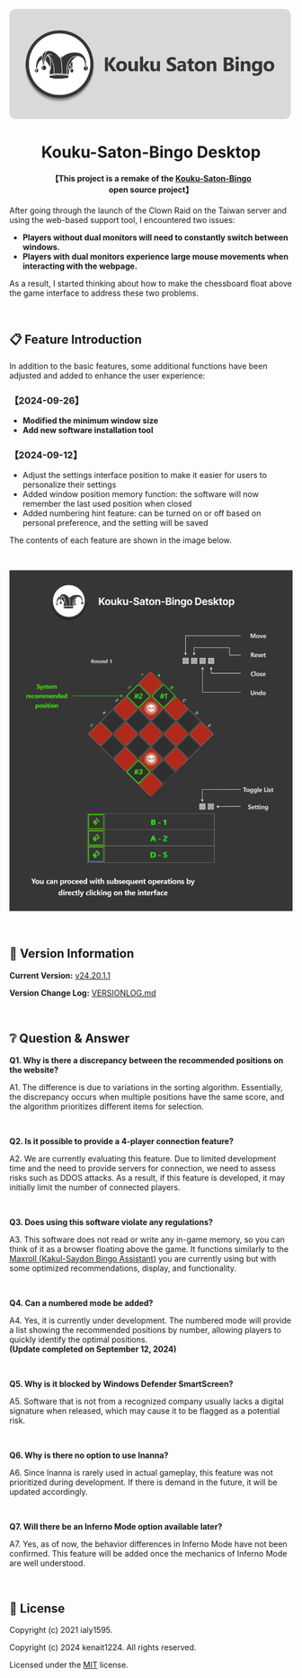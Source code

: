 ![Image](Image/Kouku-Saton-Bingo.png)

<h1 align="center">Kouku-Saton-Bingo Desktop</h1> 

<h4 align="center">【This project is a remake of the
<a href="https://github.com/ialy1595/kouku-saton-bingo">Kouku-Saton-Bingo</a> open source project】 
</h4>

After going through the launch of the Clown Raid on the Taiwan server and using the web-based support tool, I encountered two issues:

- __Players without dual monitors will need to constantly switch between windows.__
- __Players with dual monitors experience large mouse movements when interacting with the webpage.__

As a result, I started thinking about how to make the chessboard float above the game interface to address these two problems.

</br>

## 📋 Feature Introduction

In addition to the basic features, some additional functions have been adjusted and added to enhance the user experience:

<h3 align="left">【2024-09-26】 </h4>

* __Modified the minimum window size__
* __Add new software installation tool__

<h3 align="left">【2024-09-12】 </h4>

* Adjust the settings interface position to make it easier for users to personalize their settings 
* Added window position memory function: the software will now remember the last used position when closed
* Added numbering hint feature: can be turned on or off based on personal preference, and the setting will be saved

The contents of each feature are shown in the image below.

</br>

![Image](Image/Description.png)

</br>

## 📝 Version Information

__Current Version:__ [v24.20.1.1](https://github.com/kenait1224/Kouku-Saton-Bingo-Desktop/releases/tag/v24.20.1.1)

__Version Change Log:__ [VERSIONLOG.md](VERSIONLOG.md)

</br>

##  ❔ Question & Answer
__Q1. Why is there a discrepancy between the recommended positions on the website?__

A1. The difference is due to variations in the sorting algorithm. Essentially, the discrepancy occurs when multiple positions have the same score, and the algorithm prioritizes different items for selection.

</br>

__Q2. Is it possible to provide a 4-player connection feature?__

A2. We are currently evaluating this feature. Due to limited development time and the need to provide servers for connection, we need to assess risks such as DDOS attacks. As a result, if this feature is developed, it may initially limit the number of connected players.

</br>

__Q3. Does using this software violate any regulations?__

A3. This software does not read or write any in-game memory, so you can think of it as a browser floating above the game. It functions similarly to the [Maxroll (Kakul-Saydon Bingo Assistant)](https://maxroll.gg/lost-ark/kakul-bingo) you are currently using but with some optimized recommendations, display, and functionality.

</br>

__Q4. Can a numbered mode be added?__

A4. Yes, it is currently under development. The numbered mode will provide a list showing the recommended positions by number, allowing players to quickly identify the optimal positions.</br>__(Update completed on September 12, 2024)__

</br>

__Q5. Why is it blocked by Windows Defender SmartScreen?__

A5. Software that is not from a recognized company usually lacks a digital signature when released, which may cause it to be flagged as a potential risk.

</br>

__Q6. Why is there no option to use Inanna?__

A6. Since Inanna is rarely used in actual gameplay, this feature was not prioritized during development. If there is demand in the future, it will be updated accordingly.

</br>

__Q7. Will there be an Inferno Mode option available later?__

A7. Yes, as of now, the behavior differences in Inferno Mode have not been confirmed. This feature will be added once the mechanics of Inferno Mode are well understood.

</br>

## 🔑 License

Copyright (c) 2021 ialy1595.

Copyright (c) 2024 kenait1224. All rights reserved.

Licensed under the [MIT](LICENSE.txt) license.

